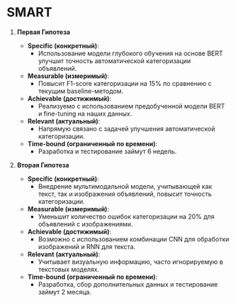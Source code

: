 # SMART

1. **Первая Гипотеза**
    - **Specific (конкретный)**: 
      - Использование модели глубокого обучения на основе BERT улучшит точность автоматической категоризации объявлений.
    - **Measurable (измеримый)**: 
      - Повысит F1-score категоризации на 15% по сравнению с текущим baseline-методом.
    - **Achievable (достижимый)**: 
      - Реализуемо с использованием предобученной модели BERT и fine-tuning на наших данных.
    - **Relevant (актуальный)**: 
      - Напрямую связано с задачей улучшения автоматической категоризации.
    - **Time-bound (ограниченный по времени)**: 
      - Разработка и тестирование займут 6 недель.

2. **Вторая Гипотеза**
    - **Specific (конкретный)**: 
      - Внедрение мультимодальной модели, учитывающей как текст, так и изображения объявлений, повысит точность категоризации.
    - **Measurable (измеримый)**: 
      - Уменьшит количество ошибок категоризации на 20% для объявлений с изображениями.
    - **Achievable (достижимый)**: 
      - Возможно с использованием комбинации CNN для обработки изображений и RNN для текста.
    - **Relevant (актуальный)**: 
      - Учитывает визуальную информацию, часто игнорируемую в текстовых моделях.
    - **Time-bound (ограниченный по времени)**: 
      - Разработка, сбор дополнительных данных и тестирование займут 2 месяца.
